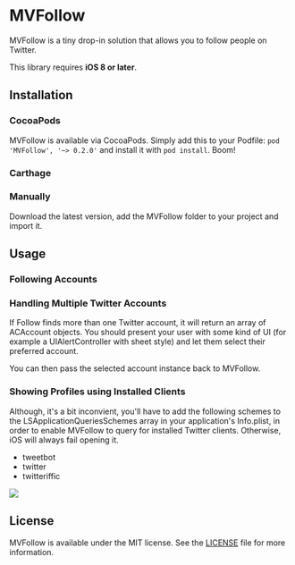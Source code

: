 # MVFollow
MVFollow is a tiny drop-in solution that allows you to follow people on Twitter.

This library requires **iOS 8 or later**.

## Installation
### CocoaPods
MVFollow is available via CocoaPods. Simply add this to your Podfile: `pod 'MVFollow', '~> 0.2.0'` and install it with `pod install`. Boom!

### Carthage



### Manually
Download the latest version, add the MVFollow folder to your project and import it.

## Usage

### Following Accounts


### Handling Multiple Twitter Accounts
If Follow finds more than one Twitter account, it will return an array of ACAccount objects. You should present your user with some kind of UI (for example a UIAlertController with sheet style) and let them select their preferred account.

You can then pass the selected account instance back to MVFollow.


### Showing Profiles using Installed Clients

Although, it's a bit inconvient, you'll have to add the following schemes to the LSApplicationQueriesSchemes array in your application's Info.plist, in order to enable MVFollow to query for installed Twitter clients. Otherwise, iOS will always fail opening it. 

- tweetbot
- twitter
- twitteriffic


![](https://raw.githubusercontent.com/marcelvoss/MVFollow/develop/Preview/preview.png)

## License
MVFollow is available under the MIT license. See the [LICENSE](https://github.com/marcelvoss/MVFollow/blob/master/LICENSE.md) file for more information.
